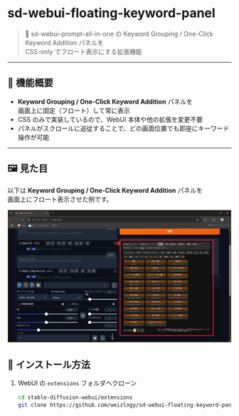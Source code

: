 # sd-webui-floating-keyword-panel

> 💬 sd-webui-prompt-all-in-one の Keyword Grouping / One-Click Keyword Addition パネルを  
> CSS-only でフロート表示にする拡張機能

---

## 🎯 機能概要

- **Keyword Grouping / One-Click Keyword Addition** パネルを  
  画面上に固定（フロート）して常に表示  
- CSS のみで実装しているので、WebUI 本体や他の拡張を変更不要  
- パネルがスクロールに追従することで、どの画面位置でも即座にキーワード操作が可能

---

## 🖼️ 見た目

以下は **Keyword Grouping / One-Click Keyword Addition** パネルを  
画面上にフロート表示させた例です。

![Floating Keyword Panel](./images/panel-float.png "フローティングパネルの表示例")

## 🚀 インストール方法

1. WebUI の `extensions` フォルダへクローン  
   ```bash
   cd stable-diffusion-webui/extensions
   git clone https://github.com/weizlogy/sd-webui-floating-keyword-panel.git
